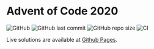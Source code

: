 # Advent of Code 2020

![GitHub](https://img.shields.io/github/license/jakubgwozdz/advent-of-code-2020)
![GitHub last commit](https://img.shields.io/github/last-commit/jakubgwozdz/advent-of-code-2020)
![GitHub repo size](https://img.shields.io/github/repo-size/jakubgwozdz/advent-of-code-2020)
![CI](https://github.com/jakubgwozdz/advent-of-code-2020/workflows/CI/badge.svg)

Live solutions are available at [Github Pages](https://jakubgwozdz.github.io/advent-of-code-2020).

